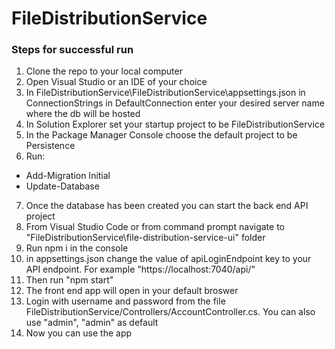 # FileDistributionService

### Steps for successful run
1. Clone the repo to your local computer
2. Open Visual Studio or an IDE of your choice 
3. In FileDistributionService\FileDistributionService\appsettings.json in ConnectionStrings in DefaultConnection enter your desired server name where the db will be hosted
4. In Solution Explorer set your startup project to be FileDistributionService
5. In the Package Manager Console choose the  default project to be Persistence 
6. Run:
* Add-Migration Initial
* Update-Database
7. Once the database has been created you can start the back end API project
8. From Visual Studio Code or from command prompt navigate to "FileDistributionService\file-distribution-service-ui" folder
9. Run npm i in the console
10. in appsettings.json change the value of apiLoginEndpoint key to your API endpoint. For example "https://localhost:7040/api/" 
11. Then run "npm start"
12. The front end app will open in your default broswer
13. Login with username and password from the file FileDistributionService/Controllers/AccountController.cs. You can also use "admin", "admin" as default
14. Now you can use the app
